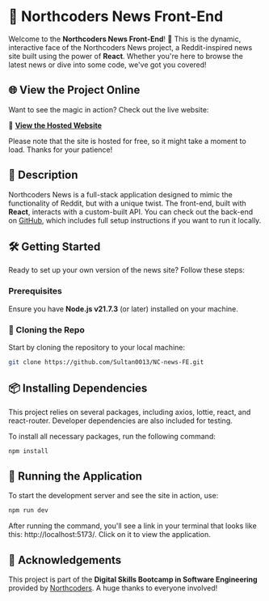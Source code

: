 # 📰 Northcoders News Front-End

Welcome to the **Northcoders News Front-End**! 🎉 This is the dynamic, interactive face of the Northcoders News project, a Reddit-inspired news site built using the power of **React**. Whether you're here to browse the latest news or dive into some code, we've got you covered!

## 🌐 View the Project Online

Want to see the magic in action? Check out the live website:

🔗 **[View the Hosted Website](https://nc-news-sultan.netlify.app/)**

Please note that the site is hosted for free, so it might take a moment to load. Thanks for your patience!

## 📜 Description

Northcoders News is a full-stack application designed to mimic the functionality of Reddit, but with a unique twist. The front-end, built with **React**, interacts with a custom-built API. You can check out the back-end on [GitHub](https://github.com/Sultan0013/NC-News-BE), which includes full setup instructions if you want to run it locally.

## 🛠️ Getting Started

Ready to set up your own version of the news site? Follow these steps:

### Prerequisites

Ensure you have **Node.js v21.7.3** (or later) installed on your machine.

### 🚀 Cloning the Repo

Start by cloning the repository to your local machine:

```bash
git clone https://github.com/Sultan0013/NC-news-FE.git
```

## 📦 Installing Dependencies

This project relies on several packages, including axios, lottie, react, and react-router. Developer dependencies are also included for testing.

To install all necessary packages, run the following command:

```bash
npm install
```

## 🚀 Running the Application

To start the development server and see the site in action, use:

```bash
npm run dev
```

After running the command, you'll see a link in your terminal that looks like this: http://localhost:5173/. Click on it to view the application.

## 🙌 Acknowledgements

This project is part of the **Digital Skills Bootcamp in Software Engineering** provided by [Northcoders](https://northcoders.com/). A huge thanks to everyone involved!
